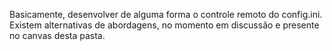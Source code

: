 Basicamente, desenvolver de alguma forma o controle remoto do config.ini. Existem alternativas de abordagens, no momento em discussão e presente no canvas desta pasta.